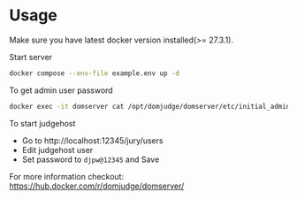# Usage

Make sure you have latest docker version installed(>= 27.3.1).

Start server
```bash
docker compose --env-file example.env up -d
```

To get admin user password
```bash
docker exec -it domserver cat /opt/domjudge/domserver/etc/initial_admin_password.secret
```

To start judgehost
- Go to http://localhost:12345/jury/users
- Edit judgehost user
- Set password to `djpw@12345` and Save

For more information checkout:
https://hub.docker.com/r/domjudge/domserver/
